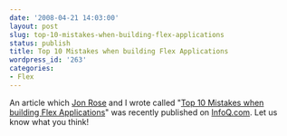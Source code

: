 ```yaml
---
date: '2008-04-21 14:03:00'
layout: post
slug: top-10-mistakes-when-building-flex-applications
status: publish
title: Top 10 Mistakes when building Flex Applications
wordpress_id: '263'
categories:
- Flex
---
```


An article which [Jon Rose](http://ectropic.com/wordpress/) and I wrote called "[Top 10 Mistakes when building Flex Applications](http://www.infoq.com/news/2008/04/top-10-flex-mistakes)" was recently published on [InfoQ.com](http://infoq.com).  Let us know what you think!
